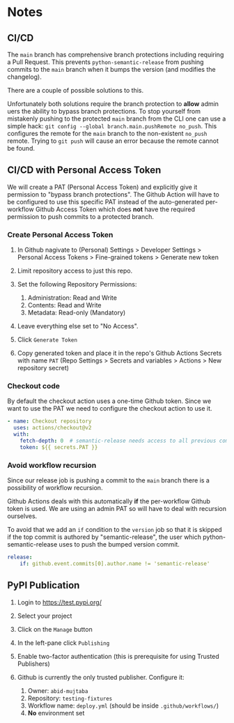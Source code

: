 # Notes

## CI/CD

The `main` branch has comprehensive branch protections
including requiring a Pull Request.
This prevents `python-semantic-release` from pushing commits to the `main` branch when
it bumps the version (and modifies the changelog).

There are a couple of possible solutions to this.

Unfortunately both solutions require the branch protection to **allow** admin uers
the ability to bypass branch protections.
To stop yourself from mistakenly pushing to the protected `main` branch from the CLI
one can use a simple hack: `git config --global branch.main.pushRemote no_push`.
This configures the remote for the `main` branch to the non-existent `no_push` remote.
Trying to `git push` will cause an error because the remote cannot be found.

## CI/CD with Personal Access Token

We will create a PAT (Personal Access Token) and
explicitly give it permission to "bypass branch protections".
The Github Action will have to be configured to use this specific PAT instead of
the auto-generated per-workflow Github Access Token which does **not** have
the required permission to push commits to a protected branch.

### Create Personal Access Token

1. In Github nagivate to (Personal) Settings > Developer Settings >
   Personal Access Tokens > Fine-grained tokens > Generate new token
1. Limit repository access to just this repo.
1. Set the following Repository Permissions:

   1. Administration: Read and Write
   1. Contents: Read and Write
   1. Metadata: Read-only (Mandatory)

1. Leave everything else set to "No Access".
1. Click `Generate Token`
1. Copy generated token and place it in
   the repo's Github Actions Secrets with name `PAT`
   (Repo Settings > Secrets and variables > Actions > New repository secret)

### Checkout code

By default the checkout action uses a one-time Github token.
Since we want to use the PAT we need to configure the checkout action to use it.

```yml
- name: Checkout repository
  uses: actions/checkout@v2
  with:
    fetch-depth: 0  # semantic-release needs access to all previous commits
    token: ${{ secrets.PAT }}
```

### Avoid workflow recursion

Since our release job is pushing a commit to the `main` branch there is a possibility
of workflow recursion.

Github Actions deals with this automatically **if**
the per-workflow Github token is used.
We are using an admin PAT so will have to deal with recursion ourselves.

To avoid that we add an `if` condition to the `version` job so that it is skipped if
the top commit is authored by "semantic-release",
the user which python-semantic-release uses to push the bumped version commit.

```yaml
release:
    if: github.event.commits[0].author.name != 'semantic-release'
```

## PyPI Publication

1. Login to https://test.pypi.org/
1. Select your project
1. Click on the `Manage` button
1. In the left-pane click `Publishing`
1. Enable two-factor authentication (this is prerequisite for using Trusted Publishers)
1. Github is currently the only trusted publisher.
   Configure it:

   1. Owner: `abid-mujtaba`
   1. Repository: `testing-fixtures`
   1. Workflow name: `deploy.yml` (should be inside `.github/workflows/`)
   1. **No** environment set
